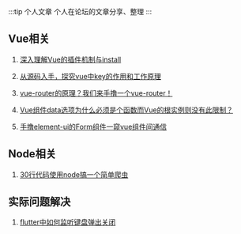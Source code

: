 :::tip 个人文章
个人在论坛的文章分享、整理
:::

## Vue相关

1. [深入理解Vue的插件机制与install](https://segmentfault.com/a/1190000022802059)


2. [从源码入手，探究vue中key的作用和工作原理](https://segmentfault.com/a/1190000021725645)


3. [vue-router的原理？我们来手撸一个vue-router！](https://segmentfault.com/a/1190000021708819)


4. [Vue组件data选项为什么必须是个函数而Vue的根实例则没有此限制？](https://segmentfault.com/a/1190000021680253)

5. [手撸element-ui的Form组件一窥vue组件间通信](https://segmentfault.com/a/1190000021638788)

## Node相关

1. [30行代码使用node搞一个简单爬虫](https://segmentfault.com/a/1190000022326020)

## 实际问题解决

1. [flutter中如何监听键盘弹出关闭](https://segmentfault.com/a/1190000022495736)

